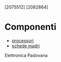 [2075512]
[2082864]

# Componenti

- [processori](componenti/processori.md)
- [schede madri](componenti/schede_madri.md)

Elettronica Padovana

